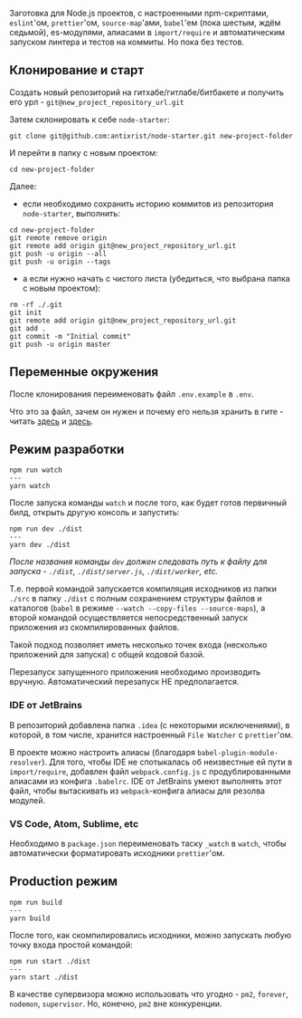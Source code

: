 Заготовка для Node.js проектов, с настроенными npm-скриптами, `eslint`'ом, `prettier`'ом, `source-map`'ами, `babel`'ем (пока шестым, ждём седьмой), es-модулями, алиасами в `import/require` и автоматическим запуском линтера и тестов на коммиты. Но пока без тестов.  

## Клонирование и старт

Создать новый репозиторий на гитхабе/гитлабе/битбакете и получить его урл - `git@new_project_repository_url.git`

Затем склонировать к себе `node-starter`:
```
git clone git@github.com:antixrist/node-starter.git new-project-folder
```

И перейти в папку с новым проектом:
```
cd new-project-folder
```

Далее:

- если необходимо сохранить историю коммитов из репозитория `node-starter`, выполнить:
```
cd new-project-folder
git remote remove origin
git remote add origin git@new_project_repository_url.git
git push -u origin --all
git push -u origin --tags
```

- а если нужно начать с чистого листа (убедиться, что выбрана папка с новым проектом):
```
rm -rf ./.git
git init
git remote add origin git@new_project_repository_url.git
git add .
git commit -m "Initial commit"
git push -u origin master
```

## Переменные окружения
После клонирования переименовать файл `.env.example` в `.env`.

Что это за файл, зачем он нужен и почему его нельзя хранить в гите - читать [здесь](https://12factor.net/ru/config) и [здесь](https://github.com/motdotla/dotenv#faq).
 
## Режим разработки
```
npm run watch
---
yarn watch
```

После запуска команды `watch` и после того, как будет готов первичный билд, открыть другую консоль и запустить:
```
npm run dev ./dist
---
yarn dev ./dist
``` 

*После названия команды `dev` должен следовать путь к файлу для запуска - `./dist`, `./dist/server.js`, `./dist/worker`, etc.*

Т.е. первой командой запускается компиляция исходников из папки `./src` в папку `./dist` с полным сохранением структуры файлов и каталогов (`babel` в режиме `--watch --copy-files --source-maps`), а второй командой осуществляется непосредственный запуск приложения из скомпилированных файлов.

Такой подход позволяет иметь несколько точек входа (несколько приложений для запуска) с общей кодовой базой.

Перезапуск запущенного приложения необходимо производить вручную. Автоматический перезапуск НЕ предполагается.

### IDE от JetBrains
В репозиторий добавлена папка `.idea` (с некоторыми исключениями), в которой, в том числе, хранится настроенный `File Watcher` с `prettier`'ом.

В проекте можно настроить алиасы (благодаря `babel-plugin-module-resolver`).
Для того, чтобы IDE не спотыкалась об неизвестные ей пути в `import/require`, добавлен файл `webpack.config.js` с продублированными алиасами из конфига `.babelrc`. IDE от JetBrains умеют выполнять этот файл, чтобы вытаскивать из `webpack`-конфига алиасы для резолва модулей.

### VS Code, Atom, Sublime, etc
Необходимо в `package.json` переименовать таску `_watch` в `watch`, чтобы автоматически форматировать исходники `prettier`'ом.

## Production режим
```
npm run build
---
yarn build
```

После того, как скомпилировались исходники, можно запускать любую точку входа простой командой:
```
npm run start ./dist
---
yarn start ./dist 
```

В качестве супервизора можно использовать что угодно - `pm2`, `forever`, `nodemon`, `supervisor`. Но, конечно, `pm2` вне конкуренции.
